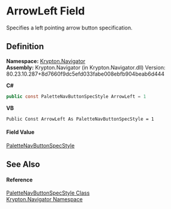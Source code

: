# ArrowLeft Field


Specifies a left pointing arrow button specification.



## Definition
**Namespace:** <a href="a21ac074-d119-3dc6-bd1c-d3a12c0128bc.md">Krypton.Navigator</a>  
**Assembly:** Krypton.Navigator (in Krypton.Navigator.dll) Version: 80.23.10.287+8d7660f9dc5efd033fabe008ebfb904beab6d444

**C#**
``` C#
public const PaletteNavButtonSpecStyle ArrowLeft = 1
```
**VB**
``` VB
Public Const ArrowLeft As PaletteNavButtonSpecStyle = 1
```



#### Field Value
<a href="589083dc-91cc-1235-d8bb-300244f07f91.md">PaletteNavButtonSpecStyle</a>

## See Also


#### Reference
<a href="589083dc-91cc-1235-d8bb-300244f07f91.md">PaletteNavButtonSpecStyle Class</a>  
<a href="a21ac074-d119-3dc6-bd1c-d3a12c0128bc.md">Krypton.Navigator Namespace</a>  
